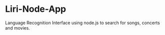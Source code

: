 # Liri-Node-App
Language Recognition Interface using node.js to search for songs, concerts and movies. 
